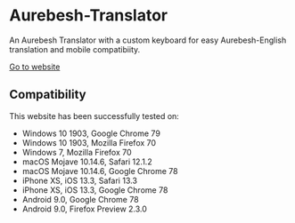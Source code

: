 # Aurebesh-Translator

An Aurebesh Translator with a custom keyboard for easy Aurebesh-English translation and mobile compatibiity.

[Go to website](https://thatiemsz.github.io/Aurebesh-Translator/)

## Compatibility
This website has been successfully tested on:
- Windows 10 1903, Google Chrome 79
- Windows 10 1903, Mozilla Firefox 70
- Windows 7, Mozilla Firefox 70
- macOS Mojave 10.14.6, Safari 12.1.2
- macOS Mojave 10.14.6, Google Chrome 78
- iPhone XS, iOS 13.3, Safari 13.3
- iPhone XS, iOS 13.3, Google Chrome 78
- Android 9.0, Google Chrome 78
- Android 9.0, Firefox Preview 2.3.0